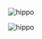 
![hippo](https://media.giphy.com/media/zyOiLmDTL3dNteIIb1/giphy.gif)

![hippo](https://media.giphy.com/media/hnqsrqxesN7SvMbjkd/giphy.gif)
